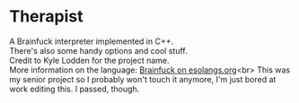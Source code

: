 # Therapist
A Brainfuck interpreter implemented in C++.<br>There's also some handy options and cool stuff.<br>
Credit to Kyle Lodden for the project name.<br>
More information on the language: [Brainfuck on esolangs.org](https://esolangs.org/w/index.php?title=Brainf***)<br>
This was my senior project so I probably won't touch it anymore, I'm just bored at work editing this. I passed, though.
